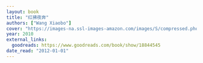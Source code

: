 ```yaml
---
layout: book
title: "红拂夜奔"
authors: ["Wang Xiaobo"]
cover: "https://images-na.ssl-images-amazon.com/images/S/compressed.photo.goodreads.com/books/1384826930i/18844545.jpg"
year: 2010
external_links:
  goodreads: https://www.goodreads.com/book/show/18844545
date_read: "2012-01-01"
---
```

